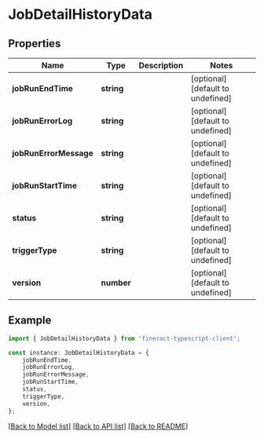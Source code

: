 # JobDetailHistoryData


## Properties

Name | Type | Description | Notes
------------ | ------------- | ------------- | -------------
**jobRunEndTime** | **string** |  | [optional] [default to undefined]
**jobRunErrorLog** | **string** |  | [optional] [default to undefined]
**jobRunErrorMessage** | **string** |  | [optional] [default to undefined]
**jobRunStartTime** | **string** |  | [optional] [default to undefined]
**status** | **string** |  | [optional] [default to undefined]
**triggerType** | **string** |  | [optional] [default to undefined]
**version** | **number** |  | [optional] [default to undefined]

## Example

```typescript
import { JobDetailHistoryData } from 'fineract-typescript-client';

const instance: JobDetailHistoryData = {
    jobRunEndTime,
    jobRunErrorLog,
    jobRunErrorMessage,
    jobRunStartTime,
    status,
    triggerType,
    version,
};
```

[[Back to Model list]](../README.md#documentation-for-models) [[Back to API list]](../README.md#documentation-for-api-endpoints) [[Back to README]](../README.md)
